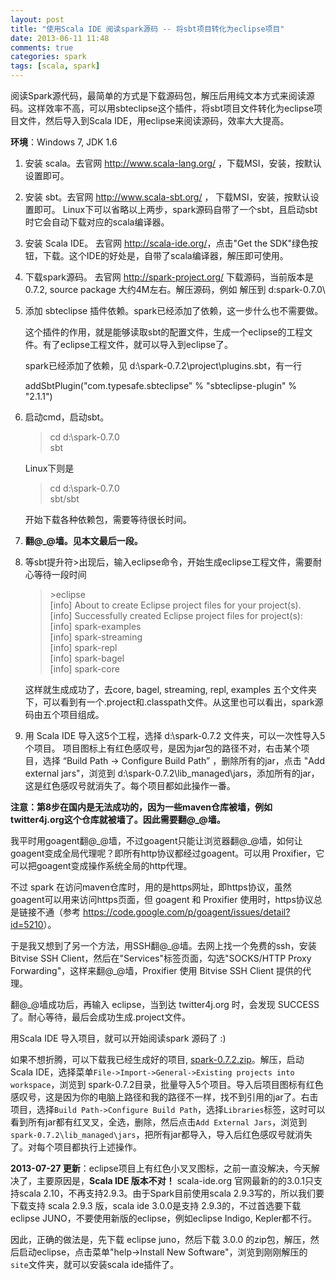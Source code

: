 ```yaml
---
layout: post
title: "使用Scala IDE 阅读spark源码 -- 将sbt项目转化为eclipse项目"
date: 2013-06-11 11:48
comments: true
categories: spark
tags: [scala, spark]
---
```

阅读Spark源代码，最简单的方式是下载源码包，解压后用纯文本方式来阅读源码。这样效率不高，可以用sbteclipse这个插件，将sbt项目文件转化为eclipse项目文件，然后导入到Scala IDE，用eclipse来阅读源码，效率大大提高。

**环境**：Windows 7, JDK 1.6

1. 安装 scala。去官网 <http://www.scala-lang.org/> ，下载MSI，安装，按默认设置即可。
2. 安装 sbt。去官网 <http://www.scala-sbt.org/> ， 下载MSI，安装，按默认设置即可。
Linux下可以省略以上两步，spark源码自带了一个sbt，且启动sbt时它会自动下载对应的scala编译器。

3. 安装 Scala IDE。 去官网 <http://scala-ide.org/>，点击"Get the SDK"绿色按钮，下载。这个IDE的好处是，自带了scala编译器，解压即可使用。

4. 下载spark源码。 去官网 <http://spark-project.org/> 下载源码，当前版本是 0.7.2, source package 大约4M左右。解压源码，例如 解压到 d:spark-0.7.0\

5. 添加 sbteclipse 插件依赖。spark已经添加了依赖，这一步什么也不需要做。

	这个插件的作用，就是能够读取sbt的配置文件，生成一个eclipse的工程文件。有了eclipse工程文件，就可以导入到eclipse了。

    spark已经添加了依赖，见 d:\spark-0.7.2\project\plugins.sbt，有一行

    addSbtPlugin("com.typesafe.sbteclipse" % "sbteclipse-plugin" % "2.1.1")


6. 启动cmd，启动sbt。

    > cd  d:\spark-0.7.0  
    sbt

    Linux下则是

    > cd  d:\spark-0.7.0  
	sbt/sbt

    开始下载各种依赖包，需要等待很长时间。

7. **翻@\_@墙。见本文最后一段。**

    <!--more-->

8. 等sbt提升符>出现后，输入eclipse命令，开始生成eclipse工程文件，需要耐心等待一段时间


    > \>eclipse  
    [info] About to create Eclipse project files for your project(s).  
    [info] Successfully created Eclipse project files for project(s):  
    [info] spark-examples    
    [info] spark-streaming   
    [info] spark-repl  
    [info] spark-bagel  
    [info] spark-core  


    这样就生成成功了，去core, bagel, streaming, repl, examples 五个文件夹下，可以看到有一个.project和.classpath文件。从这里也可以看出，spark源码由五个项目组成。

9. 用 Scala IDE 导入这5个工程，选择 d:\spark-0.7.2 文件夹，可以一次性导入5个项目。
项目图标上有红色感叹号，是因为jar包的路径不对，右击某个项目，选择 “Build Path -> Configure Build Path” ，删除所有的jar，点击 "Add external jars"，浏览到 d:\spark-0.7.2\lib_managed\jars，添加所有的jar，这是红色感叹号就消失了。每个项目都如此操作一番。


**注意：第8步在国内是无法成功的，因为一些maven仓库被墙，例如 twitter4j.org这个仓库就被墙了。因此需要翻@\_@墙。**

我平时用goagent翻@\_@墙，不过goagent只能让浏览器翻@\_@墙，如何让goagent变成全局代理呢？即所有http协议都经过goagent。可以用 Proxifier，它可以把goagent变成操作系统全局的http代理。

不过 spark 在访问maven仓库时，用的是https网址，即https协议，虽然goagent可以用来访问https页面，但 goagent 和 Proxifier 使用时，https协议总是链接不通（参考 <https://code.google.com/p/goagent/issues/detail?id=5210>）。

于是我又想到了另一个方法，用SSH翻@\_@墙。去网上找一个免费的ssh，安装 Bitvise SSH Client，然后在"Services"标签页面，勾选"SOCKS/HTTP Proxy Forwarding"，这样来翻@\_@墙，Proxifier  使用  Bitvise SSH Client 提供的代理。

翻@\_@墙成功后，再输入 eclipse，当到达 twitter4j.org 时，会发现 SUCCESS了。耐心等待，最后会成功生成.project文件。

用Scala IDE 导入项目，就可以开始阅读spark 源码了 :)

如果不想折腾，可以下载我已经生成好的项目, [spark-0.7.2.zip](http://pan.baidu.com/share/link?shareid=534521368&uk=2466605404)。解压，启动Scala IDE，选择菜单`File->Import->General->Existing projects into workspace`，浏览到 spark-0.7.2目录，批量导入5个项目。导入后项目图标有红色感叹号，这是因为你的电脑上路径和我的路径不一样，找不到引用的jar了。右击项目，选择`Build Path->Configure Build Path`，选择`Libraries`标签，这时可以看到所有jar都有红叉叉，全选，删除，然后点击`Add External Jars`，浏览到`spark-0.7.2\lib_managed\jars`，把所有jar都导入，导入后红色感叹号就消失了。对每个项目都执行上述操作。

**2013-07-27 更新**：eclipse项目上有红色小叉叉图标，之前一直没解决，今天解决了，主要原因是，**Scala IDE 版本不对！** scala-ide.org 官网最新的的3.0.1只支持scala 2.10，不再支持2.9.3。由于Spark目前使用scala 2.9.3写的，所以我们要下载支持 scala 2.9.3 版，scala ide 3.0.0是支持 2.9.3的，不过首选要下载 eclipse JUNO，不要使用新版的eclipse，例如eclipse Indigo, Kepler都不行。

因此，正确的做法是，先下载 eclipse juno，然后下载 3.0.0 的zip包，解压，然后启动eclipse，点击菜单"help->Install New Software"，浏览到刚刚解压的`site`文件夹，就可以安装scala ide插件了。
